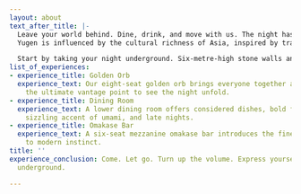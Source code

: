 ```yaml
---
layout: about
text_after_title: |-
  Leave your world behind. Dine, drink, and move with us. The night has just begun.
  Yugen is influenced by the cultural richness of Asia, inspired by tradition, but not bound by it.

  Start by taking your night underground. Six-metre-high stone walls and refined industrial interiors abound with three distinct areas for you to savour:
list_of_experiences:
- experience_title: Golden Orb
  experience_text: Our eight-seat golden orb brings everyone together and provides
    the ultimate vantage point to see the night unfold.
- experience_title: Dining Room
  experience_text: A lower dining room offers considered dishes, bold flavours, the
    sizzling accent of umami, and late nights.
- experience_title: Omakase Bar
  experience_text: A six-seat mezzanine omakase bar introduces the finest of tradition
    to modern instinct.
title: ''
experience_conclusion: Come. Let go. Turn up the volume. Express yourself. See you
  underground.

---
```

